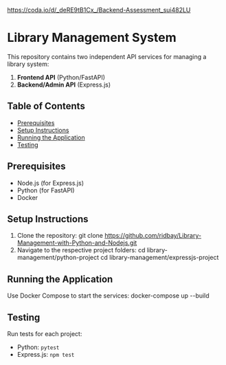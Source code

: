 https://coda.io/d/_deRE9tB1Cx_/Backend-Assessment_sui482LU

# Library Management System

This repository contains two independent API services for managing a library system:

1. **Frontend API** (Python/FastAPI)
2. **Backend/Admin API** (Express.js)

## Table of Contents

- [Prerequisites](#prerequisites)
- [Setup Instructions](#setup-instructions)
- [Running the Application](#running-the-application)
- [Testing](#testing)

## Prerequisites

- Node.js (for Express.js)
- Python (for FastAPI)
- Docker

## Setup Instructions

1. Clone the repository:
   git clone https://github.com/ridbay/Library-Management-with-Python-and-Nodejs.git
2. Navigate to the respective project folders:
   cd library-management/python-project
   cd library-management/expressjs-project

## Running the Application

Use Docker Compose to start the services:
docker-compose up --build

## Testing

Run tests for each project:

- Python: `pytest`
- Express.js: `npm test`
